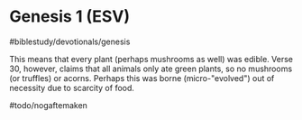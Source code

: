 # Genesis 1 (ESV)
#biblestudy/devotionals/genesis


This means that every plant (perhaps mushrooms as well) was edible. Verse 30, however, claims that all animals only ate green plants, so no mushrooms (or truffles) or acorns. Perhaps this was borne (micro-"evolved") out of necessity due to scarcity of food.

#todo/nogaftemaken 